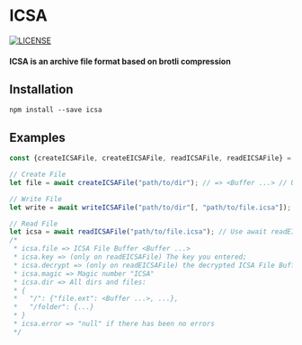 # ICSA

[![LICENSE](https://img.shields.io/badge/LICENSE-MIT-c40000.svg?style=for-the-badge)](https://github.com/Pharuxtan/ICSA/blob/master/LICENSE)

#### ICSA is an archive file format based on brotli compression

## Installation

```
npm install --save icsa
```

## Examples

```js
const {createICSAFile, createEICSAFile, readICSAFile, readEICSAFile} = require("icsa");

// Create File
let file = await createICSAFile("path/to/dir"); // => <Buffer ...> // Use await createEICSAFile("path/to/file.icsa", "32 key length") for create encrypted icsa;

// Write File
let write = await writeICSAFile("path/to/dir"[, "path/to/file.icsa"]); // => 'file "path/to/file.icsa" created' // Use await writeEICSAFile("path/to/file.icsa", "32 key length"[, "path/to/file.icsa"]) for write encrypted icsa;

// Read File
let icsa = await readICSAFile("path/to/file.icsa"); // Use await readEICSAFile("path/to/file.icsa", "32 key length") for read encrypted icsa
/*
 * icsa.file => ICSA File Buffer <Buffer ...>
 * icsa.key => (only on readEICSAFile) The key you entered;
 * icsa.decrypt => (only on readEICSAFile) the decrypted ICSA File Buffer <Buffer ...>
 * icsa.magic => Magic number "ICSA"
 * icsa.dir => All dirs and files:
 * {
 *   "/": {"file.ext": <Buffer ...>, ...},
 *   "/folder": {...}
 * }
 * icsa.error => "null" if there has been no errors
 */
```
